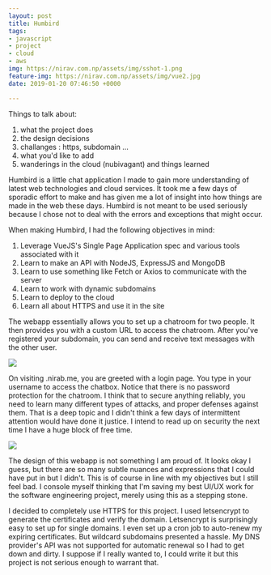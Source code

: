 ```yaml
---
layout: post
title: Humbird
tags:
- javascript
- project
- cloud
- aws
img: https://nirav.com.np/assets/img/sshot-1.png
feature-img: https://nirav.com.np/assets/img/vue2.jpg
date: 2019-01-20 07:46:50 +0000

---
```

Things to talk about:

1. what the project does
2. the design decisions
3. challanges : https, subdomain ...
4. what you'd like to add
5. wanderings in the cloud (nubivagant) and things learned

Humbird is a little chat application I made to gain more understanding of latest web technologies and cloud services. It took me a few days of sporadic effort to make and has given me a lot of insight into how things are made in the web these days. Humbird is not meant to be used seriously because I chose not to deal with the errors and exceptions that might occur.

When making Humbird, I had the following objectives in mind:

1. Leverage VueJS's Single Page Application spec and various tools associated with it
2. Learn to make an API with NodeJS, ExpressJS and MongoDB
3. Learn to use something like Fetch or Axios to communicate with the server
4. Learn to work with dynamic subdomains
5. Learn to deploy to the cloud
6. Learn all about HTTPS and use it in the site

The webapp essentially allows you to set up a chatroom for two people. It then provides you with a custom URL to access the chatroom. After you've registered your subdomain, you can send and receive text messages with the other user.

![](https://nirav.com.np/assets/img/sshot.png)

On visiting <chatroom>.nirab.me, you are greeted with a login page. You type in your username to access the chatbox. Notice that there is no password protection for the chatroom. I think  that to secure anything reliably, you need to learn many different types of attacks, and proper defenses against them. That is a deep topic and I didn't think a few days of intermittent attention would have done it justice. I intend to read up on security the next time I have a huge block of free time.

![](https://nirav.com.np/assets/img/sshot-2.png)

The design of this webapp is not something I am proud of. It looks okay I guess, but there are so many subtle nuances and expressions that I could have put in but I didn't. This is of course in line with my objectives but I still feel bad. I console myself thinking that I'm saving my best UI/UX work for the software engineering project, merely using this as a stepping stone.

I decided to completely use HTTPS for this project. I used letsencrypt to generate the certificates and verify the domain. Letsencrypt is surprisingly easy to set up for single domains. I even set up a cron job to auto-renew my expiring certificates. But wildcard subdomains presented a hassle. My DNS provider's API was not supported for automatic renewal so I had to get down and dirty. I suppose if I really wanted to, I could write it but this project is not serious enough to warrant that.